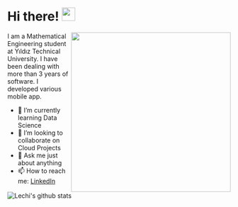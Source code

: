 <h1> Hi there!  <img src="https://github.com/lechiDzhalilov/lechiDzhalilov/blob/main/doc/wave.gif" width="30px"></h1>

<p> <img align="right" src="https://github.com/lechiDzhalilov/lechiDzhalilov/blob/main/doc/code.gif" width="360" style="max-width:100%;"> </p>

<p> I am a Mathematical Engineering student at Yıldız Technical University. I have been dealing with more than 3 years of software. I developed various mobile app. </p>

<ul>
<li><g-emoji class="g-emoji" alias="seedling" fallback-src="https://github.githubassets.com/images/icons/emoji/unicode/1f331.png">🌱</g-emoji> I’m currently learning Data Science</li>
<li><g-emoji class="g-emoji" alias="dancers" fallback-src="https://github.githubassets.com/images/icons/emoji/unicode/1f46f.png">👯</g-emoji> I’m looking to collaborate on Cloud Projects</li>
<li><g-emoji class="g-emoji" alias="speech_balloon" fallback-src="https://github.githubassets.com/images/icons/emoji/unicode/1f4ac.png">💬</g-emoji> Ask me just about anything</li>
<li><g-emoji class="g-emoji" alias="mailbox" fallback-src="https://github.githubassets.com/images/icons/emoji/unicode/1f4eb.png">📫</g-emoji> How to reach me: <a href="https://www.linkedin.com/in/lechi-dzhalilov-3a07b3186/" rel="nofollow">LinkedIn</a></li>
</ul>

![Lechi's github stats](https://github-readme-stats.vercel.app/api?username=lechiDzhalilov&show_icons=true&theme=white)
